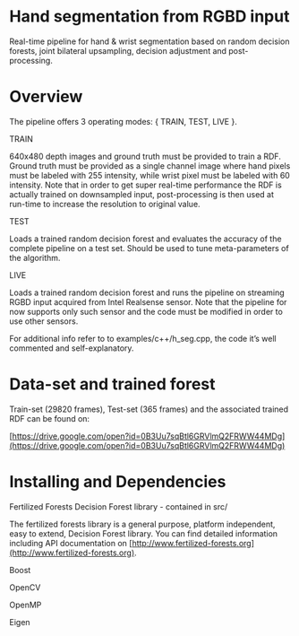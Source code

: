 # Hand segmentation from RGBD input

Real-time pipeline for hand & wrist segmentation based on random decision forests, joint bilateral upsampling, decision adjustment and post-processing.

# Overview

The pipeline offers 3 operating modes: { TRAIN, TEST, LIVE }.

TRAIN

640x480 depth images and ground truth must be provided to train a RDF. 
Ground truth must be provided as a single channel image where hand pixels must be labeled with 255 intensity, while wrist pixel must be labeled with 60 intensity.
Note that in order to get super real-time performance the RDF is actually trained on downsampled input, post-processing is then used at run-time to increase the resolution to original value. 

TEST

Loads a trained random decision forest and evaluates the accuracy of the complete pipeline on a test set. Should be used to tune meta-parameters of the algorithm.

LIVE

Loads a trained random decision forest and runs the pipeline on streaming RGBD input acquired from Intel Realsense sensor. Note that the pipeline for now supports only such sensor and the code must be modified in order to use other sensors. 

For additional info refer to to examples/c++/h_seg.cpp, the code it’s well commented and self-explanatory. 

# Data-set and trained forest

Train-set (29820 frames), Test-set (365 frames) and the associated trained RDF can be found on:

[https://drive.google.com/open?id=0B3Uu7sqBtl6GRVlmQ2FRWW44MDg](https://drive.google.com/open?id=0B3Uu7sqBtl6GRVlmQ2FRWW44MDg)
 
# Installing and Dependencies

Fertilized Forests Decision Forest library - contained in src/

The fertilized forests library is a general purpose, platform independent, easy
to extend, Decision Forest library. You can find detailed information including
API documentation on [http://www.fertilized-forests.org](http://www.fertilized-forests.org).

Boost

OpenCV

OpenMP

Eigen



